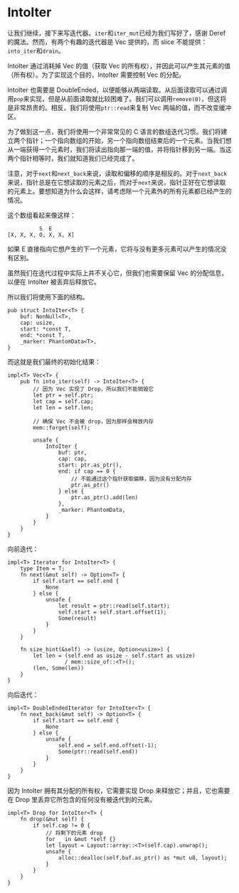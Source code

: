# IntoIter

让我们继续，接下来写迭代器。`iter`和`iter_mut`已经为我们写好了，感谢 Deref 的魔法。然而，有两个有趣的迭代器是 Vec 提供的，而 slice 不能提供：`into_iter`和`drain`。

IntoIter 通过消耗掉 Vec 的值（获取 Vec 的所有权），并因此可以产生其元素的值（所有权）。为了实现这个目的，IntoIter 需要控制 Vec 的分配。

IntoIter 也需要是 DoubleEnded，以便能够从两端读取。从后面读取可以通过调用`pop`来实现，但是从前面读取就比较困难了。我们可以调用`remove(0)`，但这将是非常昂贵的。相反，我们将使用`ptr::read`来复制 Vec 两端的值，而不改变缓冲区。

为了做到这一点，我们将使用一个非常常见的 C 语言的数组迭代习惯。我们将建立两个指针；一个指向数组的开始，另一个指向数组结束后的一个元素。当我们想从一端获得一个元素时，我们将读出指向那一端的值，并将指针移到另一端。当这两个指针相等时，我们就知道我们已经完成了。

注意，对于`next`和`next_back`来说，读取和偏移的顺序是相反的。对于`next_back`来说，指针总是在它想读取的元素之后，而对于`next`来说，指针正好在它想读取的元素上。要想知道为什么会这样，请考虑除一个元素外的所有元素都已经产生的情况。

这个数组看起来像这样：

```text
          S  E
[X, X, X, O, X, X, X]
```

如果 E 直接指向它想产生的下一个元素，它将与没有更多元素可以产生的情况没有区别。

虽然我们在迭代过程中实际上并不关心它，但我们也需要保留 Vec 的分配信息，以便在 IntoIter 被丢弃后释放它。

所以我们将使用下面的结构。

<!-- ignore: simplified code -->
```rust,ignore
pub struct IntoIter<T> {
    buf: NonNull<T>,
    cap: usize,
    start: *const T,
    end: *const T,
    _marker: PhantomData<T>,
}
```

而这就是我们最终的初始化结果：

<!-- ignore: simplified code -->
```rust,ignore
impl<T> Vec<T> {
    pub fn into_iter(self) -> IntoIter<T> {
        // 因为 Vec 实现了 Drop，所以我们不能销毁它
        let ptr = self.ptr;
        let cap = self.cap;
        let len = self.len;

        // 确保 Vec 不会被 drop，因为那样会释放内存
        mem::forget(self);

        unsafe {
            IntoIter {
                buf: ptr,
                cap: cap,
                start: ptr.as_ptr(),
                end: if cap == 0 {
                    // 不能通过这个指针获取偏移，因为没有分配内存
                    ptr.as_ptr()
                } else {
                    ptr.as_ptr().add(len)
                },
                _marker: PhantomData,
            }
        }
    }
}
```

向前迭代：

<!-- ignore: simplified code -->
```rust,ignore
impl<T> Iterator for IntoIter<T> {
    type Item = T;
    fn next(&mut self) -> Option<T> {
        if self.start == self.end {
            None
        } else {
            unsafe {
                let result = ptr::read(self.start);
                self.start = self.start.offset(1);
                Some(result)
            }
        }
    }

    fn size_hint(&self) -> (usize, Option<usize>) {
        let len = (self.end as usize - self.start as usize)
                  / mem::size_of::<T>();
        (len, Some(len))
    }
}
```

向后迭代：

<!-- ignore: simplified code -->
```rust,ignore
impl<T> DoubleEndedIterator for IntoIter<T> {
    fn next_back(&mut self) -> Option<T> {
        if self.start == self.end {
            None
        } else {
            unsafe {
                self.end = self.end.offset(-1);
                Some(ptr::read(self.end))
            }
        }
    }
}
```

因为 IntoIter 拥有其分配的所有权，它需要实现 Drop 来释放它；并且，它也需要在 Drop 里丢弃它所包含的任何没有被迭代到的元素。

<!-- ignore: simplified code -->
```rust,ignore
impl<T> Drop for IntoIter<T> {
    fn drop(&mut self) {
        if self.cap != 0 {
            // 将剩下的元素 drop
            for _ in &mut *self {}
            let layout = Layout::array::<T>(self.cap).unwrap();
            unsafe {
                alloc::dealloc(self.buf.as_ptr() as *mut u8, layout);
            }
        }
    }
}
```
